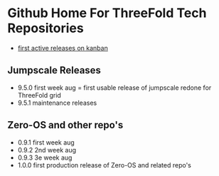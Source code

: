 # Github Home For ThreeFold Tech Repositories

- [first active releases on kanban](https://waffle.io/threefoldtech/home?milestone=none,0.9.1,9.5.0)

## Jumpscale Releases

- 9.5.0 first week aug = first usable release of jumpscale redone for ThreeFold grid
- 9.5.1 maintenance releases

## Zero-OS and other repo's

- 0.9.1 first week aug
- 0.9.2 2nd week aug
- 0.9.3 3e week aug
- 1.0.0 first production release of Zero-OS and related repo's

